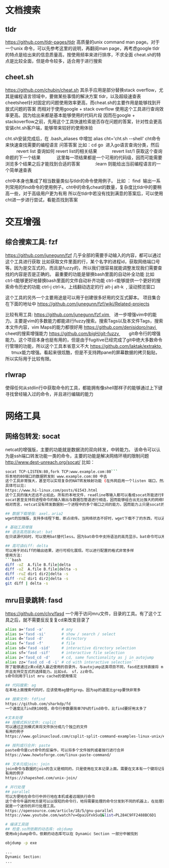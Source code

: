 # 文档搜索
## tldr
https://github.com/tldr-pages/tldr
高质量的unix command man page。对于一个unix 命令，可以先参考这里的说明，再翻阅man page，再考虑google
tldr的特点是给出来的信息质量高，按使用频率来进行排序，不求全面
cheat.sh的特点是比较全面，但是命令较多，适合用于进行搜索

## cheet.sh
https://github.com/chubin/cheat.sh
其杀手应用是部分替换stack overflow，尤其是编程语言领域中，要做某些事情的解决方案
tldr，以及超级速查表cheetsheet针对固定的问题使用效率更高，而cheat.sh的主要作用是能够找到开放式问题的答案
而相对于使用google + stack overflow 使用这个工具进行查询效率更高。因为给出来都是基本能够使用的代码片段
因而在google + stackoverflow之前，先用这个工具快速检索是否存在问题的答案，针对性会更高
安装cht.sh客户端，能够带来较好的使用体验

cht.sh安装完成后，在
.bash_aliases 中增加
alias cht='cht.sh --shell'
cht命令来快速查找需要的编程语言 问答答案
比如：cd go  进入go语言查询分类，然后 
           revert list 查询如何 revert list的相关结果
           revert list/1 获取这个查询命题的下一个结果 
           这里每一项结果都是一个可用的代码级，因而可能需要浏览多个结果之后才能找到合适的答案
           :learn 则能给出当前编程语言的一个简单速查表

cht中本身也集成了相当数量类似与tldr的命令使用例子。
比如 ： find  输出一系列常用的find命令的使用例子。cht中的命名cheat的数量，复杂度比tldr中的要稍高一些，对于高级用户更为有用
所以在tldr中若没有找到满意的答案后，可以使用cht进一步进行尝试，看能否找到答案

# 交互增强
## 综合搜索工具: fzf
https://github.com/junegunn/fzf
几乎全部的需要手动输入的内容，都可以通过这个工具进行获取
比如获取文件里面的行，某个名字的进程id，获取网络端口号等。因为是交互式的，而且是fuzzy的，所以我们很容易就能调整发现我们需要查找的内容是否是正确的。
最重要的功能是替换bash里面的自动补全功能
比如 ctrl-t能够更好地替换bash里面的文件自动补齐功能
ctrl-r能够提供一个更好的搜索命令历史的功能
ctrl-j ctrl-k，上线翻动选定的行
alt-j alt-k  , 滚动预览窗口

这个工具的另外一个主要用途是可以用于创建很多好用的交互式脚本。
项目集合在下面的地址中
https://github.com/junegunn/fzf/wiki/Related-projects

比较有用工具:
https://github.com/junegunn/fzf.vim    进一步增强vim中的能力。主要是vim的多数能力都能进行fuzzy搜索。搜索Tags以及本文件Tags，搜索本文件内容，vim Maps的能力都很好用
https://github.com/denisidoro/navi      cheet的搜索增强能力
https://github.com/bigH/git-fuzzy        git命令行的增强能力。这个项目本身也挺有用的，但是由于fugitive已经完成了git中绝大多数命令行管理的功能，所以这个工具本省意义不大
https://github.com/laktak/extrakto       tmux能力增强。看起来很炫酷，但是不支持跨pane的屏幕数据的拷贝黏贴，所以实际用于比较有限。

## rlwrap
使得任何从stdlin行中获取命令的工具，都能拥有像shell那样子的能够通过上下键寻找曾经输入过的命令，并且进行编辑的能力


# 网络工具
## 网络包转发: socat
netcat的增强版，主要的功能就是数据流的双向转发，中转能力。
该命令可以认为是ssh端口转发功能一类的命令，主要的功能是解决网络环境的限制问题
http://www.dest-unreach.org/socat/
比如：
```bash
socat TCP-LISTEN:80,fork TCP:www.example.com:80```
将本地的80端口的数据转发到 www.example.com:80 中去
这个工具非常强大，甚至可以实现复杂的NAT转发映射功能 (在外网启用一个listen 端口，然后通过一个中转服务器，中转到内网机器上，也就几行命令)。
具体可以见:
https://www.hi-linux.com/posts/61543.html
这个工具的强大还远不止如此。所有的本地文件，readline等输入都可以看成socat所能进行转发的东西，因而这个工具可以说是无比强大的。
socat甚至支持将进程命令的输入输出与数据包管道进行相连，因而能够组合出无比强大的网络环境
相对而言，netcat没有转发数据到一个进程中的多个端口之间的能力，因而能力上只是socat的一个子集。

## 数据下载增强: axel，aria2 
wget的加强版，支持多线程下载，断点续传。当网络状态不好时，wget下载不了的东西，可以通过axel来进行替换

# 基础工具增强
## 语法高亮版本cat: bat
在只读源代码时，可以使用bat替代less。因为bat命令中支持语法的高亮显示。bat命令可以用于解释命令 --help的输出，比less的可读性要好上很多

## 高可读diff: delta
可以用于对diff的输出结果，进行可视化展现。可以进行配置的格式非常多样
使用方法: 
```bash
diff -uZ  A.file B.file|delta
diff -uZ  A.file B.file|delta -s
diff -ruZ dir1 dir2|delta -s
diff -ruZ dir1 dir2|delta -s
git diff | delta -s
```
## mru目录跳转: fasd
https://github.com/clvv/fasd
一个用于访问mru文件，目录的工具。有了这个工具之后，就不需要反反复复cd来改变目录了
```bash
alias a='fasd -a'        # any
alias s='fasd -si'       # show / search / select
alias d='fasd -d'        # directory
alias f='fasd -f'        # file
alias sd='fasd -sid'     # interactive directory selection
alias sf='fasd -sif'     # interactive file selection
alias z='fasd_cd -d'     # cd, same functionality as j in autojump
alias zz='fasd_cd -d -i' # cd with interactive selection```
除了能够通过z来cd进入最近使用的目录外，与autojump这类项目不同，fasd还支持直接将 mru 文件，目录当作参数传给其他命令。比如 vim `f dev`。
并且支持交互式的选择能力。比如sd， sf，zz命令。
s命令则用于list mru cache的使用情况

## 代码搜索: ag
在本地上面搜索代码时，应该使用ag替代grep。因为ap的速度比grep要快非常多

## 搜索文件: fdfind
https://github.com/sharkdp/fd
一个速度比find快100倍，命令行参数要简单70%的find命令，比find要好用太多了

#文本处理
## 按模式拆分文件: csplit
可以通过正则模式来将文件拆分成几个独立的文件
有用的例子
https://www.golinuxcloud.com/csplit-split-command-examples-linux-unix/#1_csplit_based_on_regex_match

## 按列或行合并: paste
paste命令是cut命令的反操作，可以将多个文件按列或者按行进行合并
https://www.howtoforge.com/linux-paste-command/

## 文本元组join: join
join命令与数据的join的含义是相同的，只是使用在文本记录上面。需要在文本有一个键将记录给串联起来
有用的例子
https://shapeshed.com/unix-join/

# 并行处理
## parallel
可以方便地在命令行中并行地在本机或者远端执行命令
这个命令牛逼的地方是可以以很短的命令行，地将需要处理的命令分发到不同的机器上，在处理完成之后再传输到本地
就是一个迷你的并行处理工具。
https://opensource.com/article/18/5/gnu-parallel
https://www.youtube.com/watch?v=OpaiGYxkSuQ&list=PL284C9FF2488BC6D1

# 编译工具链
## 检查.so所依赖的动态库: objdump
使用objdump命令。依赖的动态库可以在 Dynamic Section 一部分中被找到

objdump -p exe

...
Dynamic Section:
...
